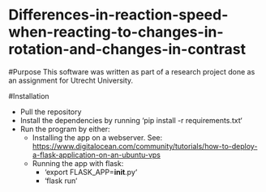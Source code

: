 # Differences-in-reaction-speed-when-reacting-to-changes-in-rotation-and-changes-in-contrast

#Purpose
This software was written as part of a research project done as an assignment for Utrecht University.

#Installation
- Pull the repository
- Install the dependencies by running ‘pip install -r requirements.txt‘
- Run the program by either:
  - Installing the app on a webserver. See: https://www.digitalocean.com/community/tutorials/how-to-deploy-a-flask-application-on-an-ubuntu-vps
  - Running the app with flask:
    - ‘export FLASK_APP=__init__.py‘
    - ‘flask run‘

